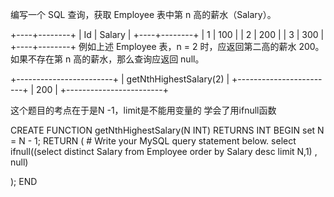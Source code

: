 编写一个 SQL 查询，获取 Employee 表中第 n 高的薪水（Salary）。

+----+--------+
| Id | Salary |
+----+--------+
| 1  | 100    |
| 2  | 200    |
| 3  | 300    |
+----+--------+
例如上述 Employee 表，n = 2 时，应返回第二高的薪水 200。如果不存在第 n 高的薪水，那么查询应返回 null。

+------------------------+
| getNthHighestSalary(2) |
+------------------------+
| 200                    |
+------------------------+


这个题目的考点在于是N -1，limit是不能用变量的
学会了用ifnull函数


CREATE FUNCTION getNthHighestSalary(N INT) RETURNS INT
BEGIN
set N = N - 1;
  RETURN (
      # Write your MySQL query statement below.
      select ifnull((select distinct Salary from Employee order by Salary desc limit N,1) , null)
      
  );
END